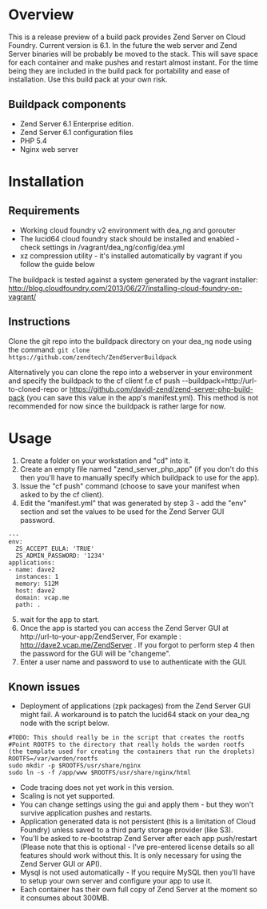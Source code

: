 # Overview

This is a release preview of a build pack provides Zend Server on Cloud Foundry. Current version is 6.1. In the future the web server and Zend Server binaries will be probably be moved to the stack. This will save space for each container and make pushes and restart almost instant. For the time being they are included in the build pack for portability and ease of installation. Use this build pack at your own risk.

## Buildpack components

* Zend Server 6.1 Enterprise edition.
* Zend Server 6.1 configuration files
* PHP 5.4
* Nginx web server


# Installation
## Requirements
* Working cloud foundry v2 environment with dea_ng and gorouter
* The lucid64 cloud foundry stack should be installed and enabled - check settings in /vagrant/dea_ng/config/dea.yml
* xz compression utility - it's installed automatically by vagrant if you follow the guide below

The buildpack is tested against a system generated by the vagrant installer: http://blog.cloudfoundry.com/2013/06/27/installing-cloud-foundry-on-vagrant/

## Instructions
Clone the git repo into the buildpack directory on your dea_ng node using the command:
`git clone https://github.com/zendtech/ZendServerBuildpack`

Alternatively you can clone the repo into a webserver in your environment and specify the buildpack to the cf client
f.e  cf push --buildpack=http://url-to-cloned-repo or https://github.com/davidl-zend/zend-server-php-build-pack  (you can save this value in the app's manifest.yml).
This method is not recommended for now since the buildpack is rather large for now.

# Usage
1. Create a folder on your workstation and "cd" into it.
2. Create an empty file named "zend_server_php_app" (if you don't do this then you'll have to manually specify which buildpack to use for the app).
3. Issue the "cf push" command (choose to save your manifest when asked to by the cf client).
4. Edit the "manifest.yml" that was generated by step 3 - add the "env" section and set the values to be used for the Zend Server GUI password.

```
---
env:
  ZS_ACCEPT_EULA: 'TRUE'
  ZS_ADMIN_PASSWORD: '1234'
applications:
- name: dave2
  instances: 1
  memory: 512M
  host: dave2
  domain: vcap.me
  path: .
```

5. wait for the app to start.
5. Once the app is started you can access the Zend Server GUI at http://url-to-your-app/ZendServer, For example : http://dave2.vcap.me/ZendServer . If you forgot to perform step 4 then the password for the GUI will be "changeme".
6. Enter a user name and password to use to authenticate with the GUI.

## Known issues
* Deployment of applications (zpk packages) from the Zend Server GUI might fail. A workaround is to patch the lucid64 stack on your dea_ng node with the script below.

```
#TODO: This should really be in the script that creates the rootfs
#Point ROOTFS to the directory that really holds the warden rootfs (the template used for creating the containers that run the droplets)
ROOTFS=/var/warden/rootfs
sudo mkdir -p $ROOTFS/usr/share/nginx
sudo ln -s -f /app/www $ROOTFS/usr/share/nginx/html 
```
* Code tracing does not yet work in this version.
* Scaling is not yet supported.
* You can change settings using the gui and apply them - but they won't survive application pushes and restarts.
* Application generated data is not persistent (this is a limitation of Cloud Foundry) unless saved to a third party storage provider (like S3).
* You'll be asked to re-bootstrap Zend Server after each app push/restart (Please note that this is optional - I've pre-entered license details so all features should work without this. It is only necessary for using the Zend Server GUI or API).
* Mysql is not used automatically - If you require MySQL then you'll have to setup your own server and configure your app to use it.
* Each container has their own full copy of Zend Server at the moment so it consumes about 300MB.

